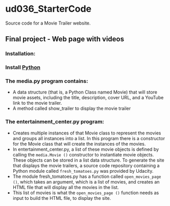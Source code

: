 # ud036_StarterCode
Source code for a Movie Trailer website.
## Final project - Web page with videos
### Installation:
### Install  <a target="_blank" rel="noreferrer" href="https://www.python.org/">Python</a>
### The media.py program contains:
* A data structure (that is, a Python Class named Movie) that will store movie assets, including the title, description, cover URL, and a YouTube link to the movie trailer.
* A method called show_trailer to display the movie trailer
### The entertainment_center.py program:
* Creates multiple instances of that Movie class to represent the movies and groups all instances into a list. In this program there is a constructor for the Movie class that will create the instances of the movies.
* In entertainment_center.py, a list of these movie objects is defined by calling the `media.Movie ()` constructor to instantiate movie objects. These objects can be stored in a list data structure. To generate the site that displays the movie trailers, a source code repository containing a Python module called `fresh_tomatoes.py` was provided by Udacity.
* The module fresh_tomatoes.py has a function called `open_movies_page ()`, which takes an argument, which is a list of movies, and creates an HTML file that will display all the movies in the list.
* This list of movies is what the `open_movies_page ()` function needs as input to build the HTML file, to display the site.
